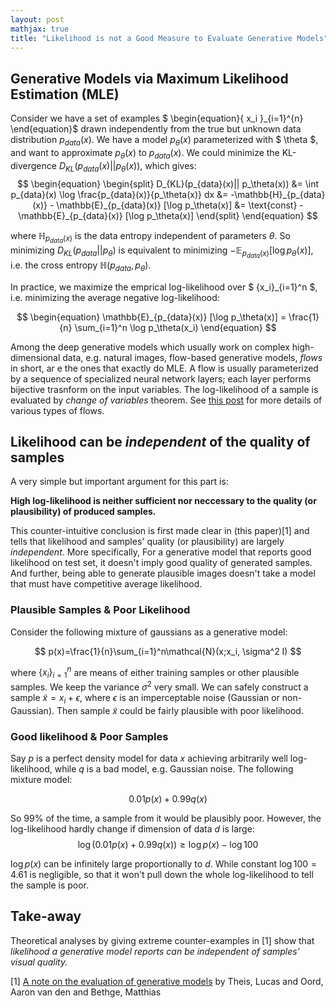 ```yaml
---
layout: post
mathjax: true
title: "Likelihood is not a Good Measure to Evaluate Generative Models"
---
```


## Generative Models via Maximum Likelihood Estimation (MLE)

Consider we have a set of examples $ \begin{equation}\{ x_i \}_{i=1}^{n} \end{equation}$ drawn independently from the true but unknown data distribution
 $p_{data}(x)$. We have a model $p_{\theta}(x)$ parameterized with $ \theta $,
  and want to approximate $p_\theta(x)$ to $p_{data}(x)$.
    We could minimize the KL-divergence $D_{KL}(p_{data}(x)|| p_\theta(x))$, which gives:
$$
\begin{equation}
\begin{split}
D_{KL}(p_{data}(x)|| p_\theta(x)) &= \int p_{data}(x) \log \frac{p_{data}(x)}{p_\theta(x)} dx
&= -\mathbb{H}_{p_{data}(x)} - \mathbb{E}_{p_{data}(x)} [\log p_\theta(x)]
&= \text{const} -  \mathbb{E}_{p_{data}(x)} [\log p_\theta(x)]
\end{split}
\end{equation}
$$

where $\mathbb{H}_{p_{data}(x)}$ is the data entropy independent of parameters $\theta$.
  So minimizing $D_{KL}(p_{data}|| p_\theta)$ is equivalent to minimizing 
   $-\mathbb{E}_{p_{data}(x)} [\log p_\theta(x)]$, i.e. the cross entropy $\mathbb{H}(p_{data}, p_\theta)$.  

In practice, we maximize the emprical log-likelihood over $ \{x_i\}_{i=1}^n $, i.e. minimizing the average negative log-likelihood:

$$
\begin{equation}
\mathbb{E}_{p_{data}(x)} [\log p_\theta(x)] = \frac{1}{n} \sum_{i=1}^n \log p_\theta(x_i)
\end{equation}
$$

Among the deep generative models which usually work on complex high-dimensional data, e.g. natural images, flow-based generative models, *flows* in short, ar e the ones that exactly do MLE.  A flow is usually parameterized by a sequence of specialized neural network layers; each layer performs bijective trasnform on the input variables. The log-likelihood of a sample is evaluated by *change of variables* theorem. See [this post](https://lilianweng.github.io/lil-log/2018/10/13/flow-based-deep-generative-models.html#change-of-variable-theorem) for more details of various types of flows.



## Likelihood can be *independent* of the quality of samples

A very simple but important argument for this part is:

**High log-likelihood is neither sufficient nor neccessary to the quality (or plausibility) of produced samples.** 

This counter-intuitive conclusion is first made clear in (this paper)[1] and tells that likelihood and samples' quality (or plausibility) are largely *independent*. More specifically, For a generative model that reports good likelihood on test set, it doesn't imply good quality of generated samples. And further, being able to generate plausible images doesn't take a model that must have competitive average likelihood. 

### Plausible Samples & Poor Likelihood

Consider the following mixture of gaussians as a generative model:

$$
p(x)=\frac{1}{n}\sum_{i=1}^n\mathcal{N}(x;x_i, \sigma^2 I)
$$

where $\{x_i\}_{i=1}^n$ are means of either training samples or other plausible samples. We  keep the variance $\sigma^2$ very small.  We can safely construct a sample $\tilde{x}=x_i + \epsilon$, where $\epsilon$ is an imperceptable noise (Gaussian or non-Gaussian). Then sample $\tilde{x}$ could be fairly plausible with poor likelihood.

### Good likelihood & Poor Samples
Say $p$ is a perfect density model for data $x$ achieving arbitrarily well log-likelihood, while $q$ is a bad model, e.g. Gaussian noise.
The following mixture model:

$$
0.01 p(x) + 0.99 q(x)
$$

So $99\%$ of the time, a sample from it would be plausibly poor.  However, the log-likelihood hardly change if dimension 
of data $d$ is large:
$$
\log (0.01 p(x) + 0.99 q(x)) \geq \log p(x) - \log 100
$$

$\log p(x)$ can be infinitely large proportionally to $d$.  While constant $\log 100 = 4.61$ is negligible, so that it 
won't pull down the whole log-likelihood to tell the sample is poor.


## Take-away
Theoretical analyses by giving extreme counter-examples in [1] show that *likelihood a generative model reports
 can be independent of samples' visual quality.*



[1] [A note on the evaluation of generative models](https://arxiv.org/pdf/1511.01844.pdf) by Theis, Lucas and Oord, Aaron van den and Bethge, Matthias

